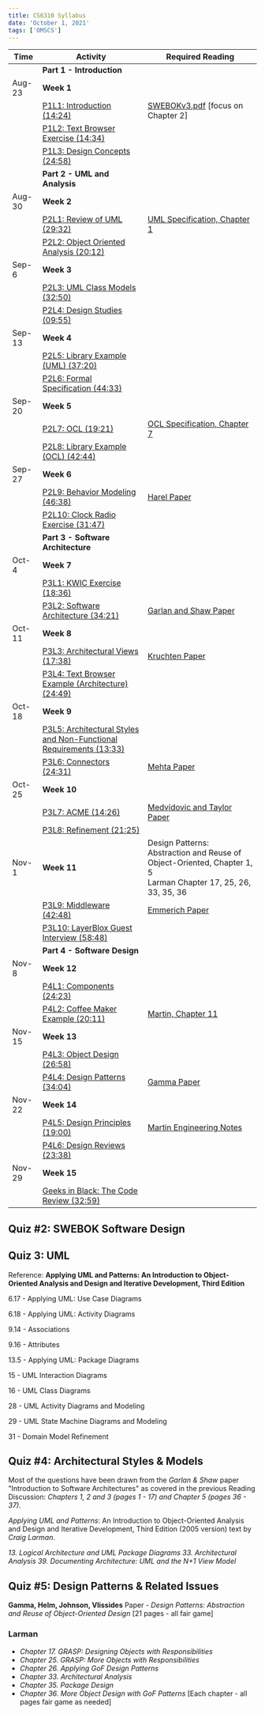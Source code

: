 ```yaml
---
title: CS6310 Syllabus
date: 'October 1, 2021'
tags: ['OMSCS']
---
```


| Time   | Activity                                                     | Required Reading                                             |
| ------ | ------------------------------------------------------------ | ------------------------------------------------------------ |
|        | **Part 1 - Introduction**                                    |                                                              |
| Aug-23 | **Week 1**                                                   |                                                              |
|        | [P1L1: Introduction (14:24)](https://gatech.instructure.com/courses/197340/pages/p1l1-introduction-playlist) | [SWEBOKv3.pdf](https://gatech.instructure.com/courses/197340/files/24261447/download) [focus on Chapter 2] |
|        | [P1L2: Text Browser Exercise (14:34)](https://gatech.instructure.com/courses/197340/pages/p1l2-text-browser-exercise-analysis-playlist) |                                                              |
|        | [P1L3: Design Concepts (24:58)](https://gatech.instructure.com/courses/197340/pages/p1l3-design-concepts-playlist) |                                                              |
|        | **Part 2 - UML and Analysis**                                |                                                              |
| Aug-30 | **Week 2**                                                   |                                                              |
|        | [P2L1: Review of UML (29:32)](https://gatech.instructure.com/courses/197340/pages/p2l1-review-of-uml-playlist) | [UML Specification, Chapter 1](https://gatech.instructure.com/courses/197340/files/24261485/download) |
|        | [P2L2: Object Oriented Analysis (20:12)](https://gatech.instructure.com/courses/197340/pages/p2l2-object-oriented-analysis-exercise-playlist) |                                                              |
| Sep-6  | **Week 3**                                                   |                                                              |
|        | [P2L3: UML Class Models (32:50)](https://gatech.instructure.com/courses/197340/pages/p2l3-uml-class-models-playlist) |                                                              |
|        | [P2L4: Design Studies (09:55)](https://gatech.instructure.com/courses/197340/pages/p2l4-design-studies-playlist) |                                                              |
| Sep-13 | **Week 4**                                                   |                                                              |
|        | [P2L5: Library Example (UML) (37:20)](https://gatech.instructure.com/courses/197340/pages/p2l5-library-exercise-uml-playlist) |                                                              |
|        | [P2L6: Formal Specification (44:33)](https://gatech.instructure.com/courses/197340/pages/p2l6-formal-specification-exercise-playlist) |                                                              |
| Sep-20 | **Week 5**                                                  |                                                              |
|        | [P2L7: OCL (19:21)](https://gatech.instructure.com/courses/197340/pages/p2l7-ocl-playlist) | [OCL Specification, Chapter 7](https://gatech.instructure.com/courses/197340/files/24261495/download) |
|        | [P2L8: Library Example (OCL) (42:44)](https://gatech.instructure.com/courses/197340/pages/p2l8-library-exercise-ocl-playlist) |                                                              |
| Sep-27 | **Week 6**                                                  |                                                              |
|        | [P2L9: Behavior Modeling (46:38)](https://gatech.instructure.com/courses/197340/pages/p2l9-behavior-modeling-playlist) | [Harel Paper](https://gatech.instructure.com/courses/197340/files/24261419/download) |
|        | [P2L10: Clock Radio Exercise (31:47)](https://gatech.instructure.com/courses/197340/pages/p2l10-clock-radio-exercise-playlist) |                                                              |
|        | **Part 3 - Software Architecture**                           |                                                              |
| Oct-4  | **Week 7**                                                  |                                                              |
|        | [P3L1: KWIC Exercise (18:36)](https://gatech.instructure.com/courses/197340/pages/p3l1-kwic-exercise-playlist) |                                                              |
|        | [P3L2: Software Architecture (34:21)](https://gatech.instructure.com/courses/197340/pages/p3l2-overview-of-architectural-styles-playlist) | [Garlan and Shaw Paper](https://gatech.instructure.com/courses/197340/files/24261503/download) |
| Oct-11 | **Week 8**                                                  |                                                              |
|        | [P3L3: Architectural Views (17:38)](https://gatech.instructure.com/courses/197340/pages/p3l3-architectural-views-playlist) | [Kruchten Paper](https://gatech.instructure.com/courses/197340/files/24261499/download) |
|        | [P3L4: Text Browser Example (Architecture) (24:49)](https://gatech.instructure.com/courses/197340/pages/p3l4-text-browser-exercise-arch-playlist) |                                                              |
| Oct-18 | **Week 9**                                                  |                                                              |
|        | [P3L5: Architectural Styles and Non-Functional Requirements (13:33)](https://gatech.instructure.com/courses/197340/pages/p3l5-non-functional-reqs-and-arch-styles-playlist) |                                                              |
|        | [P3L6: Connectors (24:31)](https://gatech.instructure.com/courses/197340/pages/p3l6-connectors-playlist) | [Mehta Paper](https://gatech.instructure.com/courses/197340/files/24261453/download) |
| Oct-25 | **Week 10**                                                 |                                                              |
|        | [P3L7: ACME (14:26)](https://gatech.instructure.com/courses/197340/pages/p3l7-acme-playlist) | [Medvidovic and Taylor Paper](https://gatech.instructure.com/courses/197340/files/24261511/download) |
|        | [P3L8: Refinement (21:25)](https://gatech.instructure.com/courses/197340/pages/p3l8-refinement-playlist) |                                                              |
| Nov-1  | **Week 11**                                                  | Design Patterns: Abstraction and Reuse of Object-Oriented, Chapter 1, 5<br/>Larman Chapter 17, 25, 26, 33, 35, 36 |
|        | [P3L9: Middleware (42:48)](https://gatech.instructure.com/courses/197340/pages/p3l9-middleware-playlist) | [Emmerich Paper](https://gatech.instructure.com/courses/197340/files/24261525/download) |
|        | [P3L10: LayerBlox Guest Interview (58:48)](https://gatech.instructure.com/courses/197340/pages/p3l10-guest-interview-layerblox-playlist) |                                                              |
|        | **Part 4 - Software Design**                                 |                                                              |
| Nov-8  | **Week 12**                                                 |                                                              |
|        | [P4L1: Components (24:23)](https://gatech.instructure.com/courses/197340/pages/p4l1-components-playlist) |                                                              |
|        | [P4L2: Coffee Maker Example (20:11)](https://gatech.instructure.com/courses/197340/pages/p4l2-coffee-maker-exercise-playlist) | [Martin, Chapter 11](https://gatech.instructure.com/courses/197340/files/24261523/download) |
| Nov-15 | **Week 13**                                                 |                                                              |
|        | [P4L3: Object Design (26:58)](https://gatech.instructure.com/courses/197340/pages/p4l3-object-design-playlist) |                                                              |
|        | [P4L4: Design Patterns (34:04)](https://gatech.instructure.com/courses/197340/pages/p4l4-design-patterns-playlist) | [Gamma Paper](https://gatech.instructure.com/courses/197340/files/24261215/download) |
| Nov-22 | **Week 14**                                                  |                                                              |
|        | [P4L5: Design Principles (19:00)](https://gatech.instructure.com/courses/197340/pages/p4l5-design-principles-playlist) | [Martin Engineering Notes](https://gatech.instructure.com/courses/197340/files/24261195/download) |
|        | [P4L6: Design Reviews (23:38)](https://gatech.instructure.com/courses/197340/pages/p4l6-design-reviews-playlist) |                                                              |
| Nov-29 | **Week 15**                                                 |                                                              |
|        | [Geeks in Black: The Code Review (32:59)](https://gatech.instructure.com/courses/197340/pages/geeks-in-black-the-code-review-playlist) |                                                              |

## Quiz #2: SWEBOK Software Design

## Quiz 3: UML

Reference: **Applying UML and Patterns: An Introduction to Object-Oriented Analysis and Design and Iterative Development, Third Edition**

6.17 - Applying UML: Use Case Diagrams

6.18 - Applying UML: Activity Diagrams

9.14 - Associations

9.16 - Attributes

13.5 - Applying UML: Package Diagrams

15 - UML Interaction Diagrams

16 - UML Class Diagrams

28 - UML Activity Diagrams and Modeling

29 - UML State Machine Diagrams and Modeling

31 - Domain Model Refinement

## Quiz #4: Architectural Styles & Models

Most of the questions have been drawn from the *Garlan & Shaw* paper "Introduction to Software Architectures" as covered in the previous Reading Discussion:
*Chapters 1, 2 and 3 (pages 1 - 17) and Chapter 5 (pages 36 - 37).*

*Applying UML and Patterns*: An Introduction to Object-Oriented Analysis and Design and Iterative Development, Third Edition (2005 version) text by *Craig Larman*.

*13. Logical Architecture and UML Package Diagrams*
*33. Architectural Analysis*
*39. Documenting Architecture: UML and the N+1 View Model*

## Quiz #5: Design Patterns & Related Issues

**Gamma, Helm, Johnson, Vlissides**
Paper - *Design Patterns: Abstraction and Reuse of Object-Oriented Design*
[21 pages - all fair game]

### Larman

- *Chapter 17. GRASP: Designing Objects with Responsibilities*
- *Chapter 25. GRASP: More Objects with Responsibilities*
- *Chapter 26. Applying GoF Design Patterns*
- *Chapter 33. Architectural Analysis*
- *Chapter 35. Package Design*
- *Chapter 36. More Object Design with GoF Patterns*
  [Each chapter - all pages fair game as needed]
